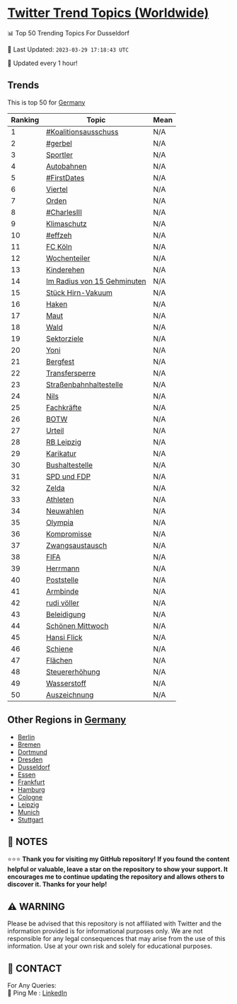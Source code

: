 [Twitter Trend Topics (Worldwide)](https://github.com/ErcinDedeoglu/Twitter-Trend-Topics)
==========


📊 Top 50 Trending Topics For Dusseldorf

📆 Last Updated: `2023-03-29 17:18:43 UTC`

🔧 Updated every 1 hour!


## Trends

This is top 50 for [Germany](</Germany>)

| Ranking | Topic | Mean |
| ------- | ------------ | ------------ |
| 1 | [#Koalitionsausschuss](http://twitter.com/search?q=%23Koalitionsausschuss) | N/A |
| 2 | [#gerbel](http://twitter.com/search?q=%23gerbel) | N/A |
| 3 | [Sportler](http://twitter.com/search?q=Sportler) | N/A |
| 4 | [Autobahnen](http://twitter.com/search?q=Autobahnen) | N/A |
| 5 | [#FirstDates](http://twitter.com/search?q=%23FirstDates) | N/A |
| 6 | [Viertel](http://twitter.com/search?q=Viertel) | N/A |
| 7 | [Orden](http://twitter.com/search?q=Orden) | N/A |
| 8 | [#CharlesIII](http://twitter.com/search?q=%23CharlesIII) | N/A |
| 9 | [Klimaschutz](http://twitter.com/search?q=Klimaschutz) | N/A |
| 10 | [#effzeh](http://twitter.com/search?q=%23effzeh) | N/A |
| 11 | [FC Köln](http://twitter.com/search?q=FC+K%c3%b6ln) | N/A |
| 12 | [Wochenteiler](http://twitter.com/search?q=Wochenteiler) | N/A |
| 13 | [Kinderehen](http://twitter.com/search?q=Kinderehen) | N/A |
| 14 | [Im Radius von 15 Gehminuten](http://twitter.com/search?q=Im+Radius+von+15+Gehminuten) | N/A |
| 15 | [Stück Hirn-Vakuum](http://twitter.com/search?q=St%c3%bcck+Hirn-Vakuum) | N/A |
| 16 | [Haken](http://twitter.com/search?q=Haken) | N/A |
| 17 | [Maut](http://twitter.com/search?q=Maut) | N/A |
| 18 | [Wald](http://twitter.com/search?q=Wald) | N/A |
| 19 | [Sektorziele](http://twitter.com/search?q=Sektorziele) | N/A |
| 20 | [Yoni](http://twitter.com/search?q=Yoni) | N/A |
| 21 | [Bergfest](http://twitter.com/search?q=Bergfest) | N/A |
| 22 | [Transfersperre](http://twitter.com/search?q=Transfersperre) | N/A |
| 23 | [Straßenbahnhaltestelle](http://twitter.com/search?q=Stra%c3%9fenbahnhaltestelle) | N/A |
| 24 | [Nils](http://twitter.com/search?q=Nils) | N/A |
| 25 | [Fachkräfte](http://twitter.com/search?q=Fachkr%c3%a4fte) | N/A |
| 26 | [BOTW](http://twitter.com/search?q=BOTW) | N/A |
| 27 | [Urteil](http://twitter.com/search?q=Urteil) | N/A |
| 28 | [RB Leipzig](http://twitter.com/search?q=RB+Leipzig) | N/A |
| 29 | [Karikatur](http://twitter.com/search?q=Karikatur) | N/A |
| 30 | [Bushaltestelle](http://twitter.com/search?q=Bushaltestelle) | N/A |
| 31 | [SPD und FDP](http://twitter.com/search?q=SPD+und+FDP) | N/A |
| 32 | [Zelda](http://twitter.com/search?q=Zelda) | N/A |
| 33 | [Athleten](http://twitter.com/search?q=Athleten) | N/A |
| 34 | [Neuwahlen](http://twitter.com/search?q=Neuwahlen) | N/A |
| 35 | [Olympia](http://twitter.com/search?q=Olympia) | N/A |
| 36 | [Kompromisse](http://twitter.com/search?q=Kompromisse) | N/A |
| 37 | [Zwangsaustausch](http://twitter.com/search?q=Zwangsaustausch) | N/A |
| 38 | [FIFA](http://twitter.com/search?q=FIFA) | N/A |
| 39 | [Herrmann](http://twitter.com/search?q=Herrmann) | N/A |
| 40 | [Poststelle](http://twitter.com/search?q=Poststelle) | N/A |
| 41 | [Armbinde](http://twitter.com/search?q=Armbinde) | N/A |
| 42 | [rudi völler](http://twitter.com/search?q=rudi+v%c3%b6ller) | N/A |
| 43 | [Beleidigung](http://twitter.com/search?q=Beleidigung) | N/A |
| 44 | [Schönen Mittwoch](http://twitter.com/search?q=Sch%c3%b6nen+Mittwoch) | N/A |
| 45 | [Hansi Flick](http://twitter.com/search?q=Hansi+Flick) | N/A |
| 46 | [Schiene](http://twitter.com/search?q=Schiene) | N/A |
| 47 | [Flächen](http://twitter.com/search?q=Fl%c3%a4chen) | N/A |
| 48 | [Steuererhöhung](http://twitter.com/search?q=Steuererh%c3%b6hung) | N/A |
| 49 | [Wasserstoff](http://twitter.com/search?q=Wasserstoff) | N/A |
| 50 | [Auszeichnung](http://twitter.com/search?q=Auszeichnung) | N/A |



## Other Regions in [Germany](</Germany>)

* [Berlin](</Germany/Berlin.md>)
* [Bremen](</Germany/Bremen.md>)
* [Dortmund](</Germany/Dortmund.md>)
* [Dresden](</Germany/Dresden.md>)
* [Dusseldorf](</Germany/Dusseldorf.md>)
* [Essen](</Germany/Essen.md>)
* [Frankfurt](</Germany/Frankfurt.md>)
* [Hamburg](</Germany/Hamburg.md>)
* [Cologne](</Germany/Cologne.md>)
* [Leipzig](</Germany/Leipzig.md>)
* [Munich](</Germany/Munich.md>)
* [Stuttgart](</Germany/Stuttgart.md>)



## 📝 NOTES

⭐⭐⭐ **Thank you for visiting my GitHub repository! If you found the content helpful or valuable, leave a star on the repository to show your support. It encourages me to continue updating the repository and allows others to discover it. Thanks for your help!**


## ⚠️ WARNING

Please be advised that this repository is not affiliated with Twitter and the information provided is for informational purposes only. We are not responsible for any legal consequences that may arise from the use of this information. Use at your own risk and solely for educational purposes.


## 📨 CONTACT

 For Any Queries:  
            🏓 Ping Me : [LinkedIn](https://www.linkedin.com/in/ercindedeoglu/)
